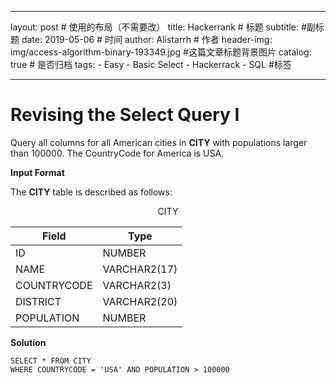 

---
layout:     post   				    # 使用的布局（不需要改）
title:      Hackerrank  				# 标题 
subtitle:   #副标题
date:       2019-05-06 				# 时间
author:     Alistarrh						# 作者
header-img: img/access-algorithm-binary-193349.jpg 	#这篇文章标题背景图片
catalog: true 						# 是否归档
tags:		- Easy	- Basic Select	- Hackerrack	- SQL		#标签

---

# Revising the Select Query I

Query all columns for all American cities in **CITY** with populations larger than 100000. The CountryCode for America is USA.



**Input Format**

The **CITY** table is described as follows:

 <center>CITY</center>

|Field|Type|
|---|---|
|ID|NUMBER|
|NAME|VARCHAR2(17)|
|COUNTRYCODE|VARCHAR2(3)|
|DISTRICT|VARCHAR2(20)|
|POPULATION|NUMBER|

**Solution**

```mysql
SELECT * FROM CITY
WHERE COUNTRYCODE = 'USA' AND POPULATION > 100000
```

